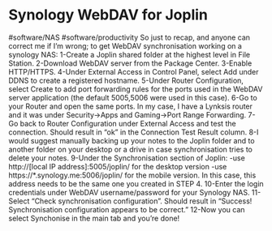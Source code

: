 # Synology WebDAV for Joplin
#software/NAS #software/productivity
So just to recap, and anyone can correct me if I’m wrong; to get WebDAV synchronisation working on a synology NAS:
1-Create a Joplin shared folder at the highest level in File Station.
2-Download WebDAV server from the Package Center.
3-Enable HTTP/HTTPS.
4-Under External Access in Control Panel, select Add under DDNS to create a registered hostname.
5-Under Router Configuration, select Create to add port forwarding rules for the ports used in the WebDAV server application (the default 5005,5006 were used in this case).
6-Go to your Router and open the same ports. In my case, I have a Lynksis router and it was under Security->Apps and Gaming->Port Range Forwarding.
7-Go back to Router Configuration under External Access and test the connection. Should result in “ok” in the Connection Test Result column.
8-I would suggest manually backing up your notes to the Joplin folder and to another folder on your desktop or a drive in case synchronisation tries to delete your notes.
9-Under the Synchronisation section of Joplin:
-use http://[local IP address]:5005/joplin/ for the desktop version
-use https://*.synology.me:5006/joplin/ for the mobile version. In this case, this address needs to be the same one you created in STEP 4.
10-Enter the login credentials under WebDAV username/password for your Synology NAS.
11-Select “Check synchronisation configuration”. Should result in “Success! Synchronisation configuration appears to be correct.”
12-Now you can select Synchonise in the main tab and you’re done!